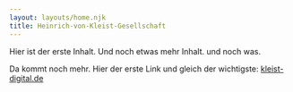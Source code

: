 ```yaml
---
layout: layouts/home.njk
title: Heinrich-von-Kleist-Gesellschaft
---
```


Hier ist der erste Inhalt. Und noch etwas mehr Inhalt. und noch was.

Da kommt noch mehr. Hier der erste Link und gleich der wichtigste: [kleist-digital.de](https://kleist-digital.de) 